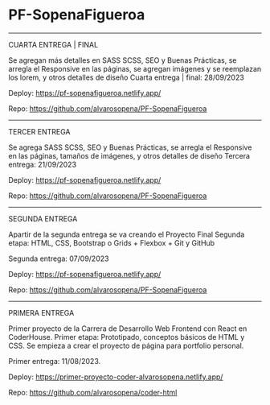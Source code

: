 # PF-SopenaFigueroa
-------------------------------------------------------------
CUARTA ENTREGA | FINAL

Se agregan más detalles en SASS SCSS, SEO y Buenas Prácticas, se arregla el Responsive en las páginas, se agregan imágenes y se reemplazan los lorem, y otros detalles de diseño
Cuarta entrega | final: 28/09/2023

Deploy: https://pf-sopenafigueroa.netlify.app/

Repo: https://github.com/alvarosopena/PF-SopenaFigueroa

-------------------------------------------------------------
TERCER ENTREGA

Se agrega SASS SCSS, SEO y Buenas Prácticas, se arregla el Responsive en las páginas, tamaños de imágenes, y otros detalles de diseño
Tercera entrega: 21/09/2023

Deploy: https://pf-sopenafigueroa.netlify.app/

Repo: https://github.com/alvarosopena/PF-SopenaFigueroa

-------------------------------------------------------------
SEGUNDA ENTREGA 

Apartir de la segunda entrega se va creando el Proyecto Final 
Segunda etapa: HTML, CSS, Bootstrap o Grids + Flexbox + Git y GitHub

Segunda entrega: 07/09/2023

Deploy: https://pf-sopenafigueroa.netlify.app/

Repo: https://github.com/alvarosopena/PF-SopenaFigueroa

-------------------------------------------------------------
PRIMERA ENTREGA 

Primer proyecto de la Carrera de Desarrollo Web Frontend con React en CoderHouse. 
Primer etapa: Prototipado, conceptos básicos de HTML y CSS. Se empieza a crear el proyecto de página para portfolio personal. 

Primer entrega: 11/08/2023. 

Deploy: https://primer-proyecto-coder-alvarosopena.netlify.app/ 

Repo: https://github.com/alvarosopena/coder-html

